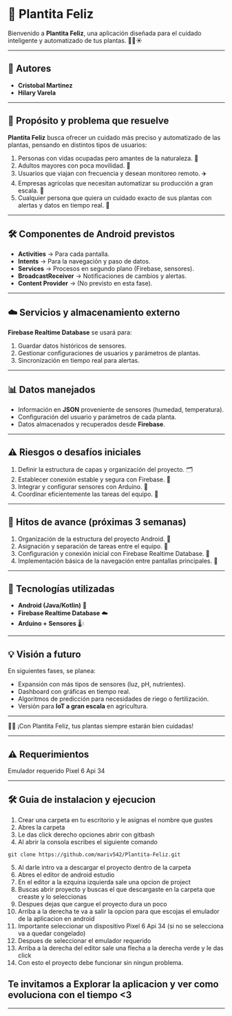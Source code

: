 # 🌱 Plantita Feliz

Bienvenido a **Plantita Feliz**, una aplicación diseñada para el cuidado inteligente y automatizado de tus plantas. 🌸💧☀️

---

## 👥 Autores
- **Cristobal Martinez**
- **Hilary Varela**

---

## 🎯 Propósito y problema que resuelve
**Plantita Feliz** busca ofrecer un cuidado más preciso y automatizado de las plantas, pensando en distintos tipos de usuarios:

1. Personas con vidas ocupadas pero amantes de la naturaleza. 🌿
2. Adultos mayores con poca movilidad. 🧓
3. Usuarios que viajan con frecuencia y desean monitoreo remoto. ✈️
4. Empresas agrícolas que necesitan automatizar su producción a gran escala. 🚜
5. Cualquier persona que quiera un cuidado exacto de sus plantas con alertas y datos en tiempo real. 📲

---

## 🛠️ Componentes de Android previstos

- **Activities** → Para cada pantalla.
- **Intents** → Para la navegación y paso de datos.
- **Services** → Procesos en segundo plano (Firebase, sensores).
- **BroadcastReceiver** → Notificaciones de cambios y alertas.
- **Content Provider** → (No previsto en esta fase).

---

## ☁️ Servicios y almacenamiento externo

**Firebase Realtime Database** se usará para:
1. Guardar datos históricos de sensores.
2. Gestionar configuraciones de usuarios y parámetros de plantas.
3. Sincronización en tiempo real para alertas.

---

## 📊 Datos manejados

- Información en **JSON** proveniente de sensores (humedad, temperatura).
- Configuración del usuario y parámetros de cada planta.
- Datos almacenados y recuperados desde **Firebase**.

---

## ⚠️ Riesgos o desafíos iniciales

1. Definir la estructura de capas y organización del proyecto. 🗂️
2. Establecer conexión estable y segura con Firebase. 🔐
3. Integrar y configurar sensores con Arduino. 🤖
4. Coordinar eficientemente las tareas del equipo. 👥

---

## 📆 Hitos de avance (próximas 3 semanas)

1. Organización de la estructura del proyecto Android. 📁
2. Asignación y separación de tareas entre el equipo. 🧩
3. Configuración y conexión inicial con Firebase Realtime Database. 🔗
4. Implementación básica de la navegación entre pantallas principales. 📲

---

## 🚀 Tecnologías utilizadas

- **Android (Java/Kotlin)** 📱
- **Firebase Realtime Database** ☁️
- **Arduino + Sensores** 🌡️💧

---

## 💡 Visión a futuro

En siguientes fases, se planea:
- Expansión con más tipos de sensores (luz, pH, nutrientes).
- Dashboard con gráficas en tiempo real.
- Algoritmos de predicción para necesidades de riego o fertilización.
- Versión para **IoT a gran escala** en agricultura.

---

🌱✨ ¡Con Plantita Feliz, tus plantas siempre estarán bien cuidadas!

---

## ⚠️ Requerimientos
Emulador requerido Pixel 6 Api 34

---

## 🛠️ Guia de instalacion y ejecucion

1. Crear una carpeta en tu escritorio y le asignas el nombre que gustes
2. Abres la carpeta
3. Le das click derecho opciones abrir con gitbash
4. Al abrir la consola escribes el siguiente comando
```   
git clone https://github.com/mariv542/Plantita-Feliz.git
``` 
5. Al darle intro va a descargar el proyecto dentro de la carpeta
6. Abres el editor de android estudio
7. En el editor a la ezquina izquierda sale una opcion de project
8. Buscas abrir proyecto y buscas el que descargaste en la carpeta que creaste y lo seleccionas
9. Despues dejas que cargue el proyecto dura un poco
10. Arriba a la derecha te va a salir la opcion para que escojas el emulador de la aplicacion en android
11. Importante seleccionar un dispositivo Pixel 6 Api 34 (si no se selecciona va a quedar congelado)
12. Despues de seleccionar el emulador requerido
13. Arriba a la derecha del editor sale una flecha a la derecha verde y le das click
14. Con esto el proyecto debe funcionar sin ningun problema.

## Te invitamos a Explorar la aplicacion y ver como evoluciona con el tiempo <3

---
